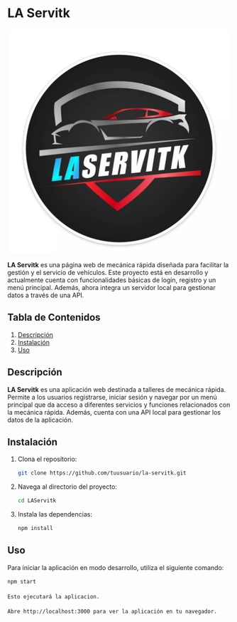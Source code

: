 # LA Servitk

![Logo de LA Servitk](./src/Components/Assets/servilogo.jpg)


**LA Servitk** es una página web de mecánica rápida diseñada para facilitar la gestión y el servicio de vehículos. Este proyecto está en desarrollo y actualmente cuenta con funcionalidades básicas de login, registro y un menú principal. Además, ahora integra un servidor local para gestionar datos a través de una API.

## Tabla de Contenidos

1. [Descripción](#descripción)
2. [Instalación](#instalación)
3. [Uso](#uso)

## Descripción

**LA Servitk** es una aplicación web destinada a talleres de mecánica rápida. Permite a los usuarios registrarse, iniciar sesión y navegar por un menú principal que da acceso a diferentes servicios y funciones relacionados con la mecánica rápida. Además, cuenta con una API local para gestionar los datos de la aplicación.

## Instalación

1. Clona el repositorio:

    ```bash
    git clone https://github.com/tuusuario/la-servitk.git
    ```

2. Navega al directorio del proyecto:

    ```bash
    cd LAServitk
    ```

3. Instala las dependencias:

    ```bash
    npm install
    ```


## Uso

Para iniciar la aplicación en modo desarrollo, utiliza el siguiente comando:

```bash
npm start

Esto ejecutará la aplicacion.

Abre http://localhost:3000 para ver la aplicación en tu navegador.
